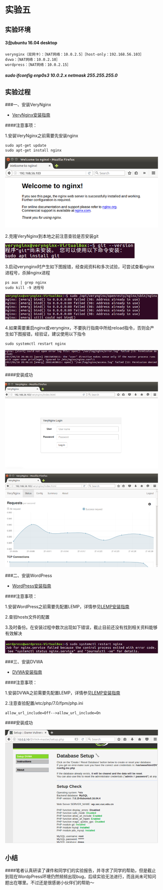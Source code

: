 # 实验五

## 实验环境

#### 3台ubuntu 16.04 desktop 
```
verynginx（双网卡）：［NAT网络：10.0.2.5］［host-only：192.168.56.103］
dvwa：［NAT网络：10.0.2.10］
wordpress：［NAT网络：10.0.2.15］

```
##### sudo ifconfig enp0s3 10.0.2.x netmask 255.255.255.0

## 实验过程

###一、安装VeryNginx

* [VeryNginx安装指南](https://github.com/alexazhou/VeryNginx/blob/master/readme_zh.md)

####注意事项：

1.安装VeryNginx之前需要先安装nginx
```
sudo apt-get update
sudo apt-get install nginx
```
![](pic/nginx.PNG)

2.克隆VeryNginx到本地之前注意查验是否安装git

![](pic/git.PNG)

3.启动verynginx时产生如下图报错，经查阅资料和多次试验，可尝试查看nginx进程号，杀掉nginx进程
```
ps aux | grep nginx
sudo kill -9 进程号
```
![](pic/start_problem.PNG)

4.如果需要重启nginx或verynginx，不要执行指南中所给reload指令，否则会产生如下图报错，经验证，建议使用以下指令
```
sudo systemctl restart nginx
```
![](pic/reload_error.PNG)

####安装成功

![](pic/success1.PNG)

![](pic/success2.PNG)

###二、安装WordPress

* [WordPress安装指南](https://www.digitalocean.com/community/tutorials/how-to-install-wordpress-with-lemp-on-ubuntu-16-04)

####注意事项：

1.安装WordPress之前需要先配置LEMP，详情参见[LEMP安装指南](https://www.digitalocean.com/community/tutorials/how-to-install-linux-nginx-mysql-php-lemp-stack-in-ubuntu-16-04)

2.查验hosts文件的配置

3.及时备份。在安装过程中数次出现如下错误，截止目前还没有找到相关资料能够有效解决

![](pic/code_error.PNG)

###三、安装DVWA

* [DVWA安装指南](https://github.com/ethicalhack3r/DVWA/blob/master/README.md)

####注意事项：

1.安装DVWA之前需要先配置LEMP，详情参见[LEMP安装指南](https://www.digitalocean.com/community/tutorials/how-to-install-linux-nginx-mysql-php-lemp-stack-in-ubuntu-16-04)

2.注意查验配置/etc/php/7.0/fpm/php.ini
```
allow_url_include=Off-->allow_url_include=On
```
####安装成功

![](pic/dvwa.PNG)

## 小结

####笔者认真研读了课件和同学们的实验报告，并寻求了同学的帮助，但是截止到现在WordpPress环境仍然频频出现bug，后续实验无法进行，而且尚未可知问题出在哪里。不过还是很感谢小伙伴们的帮助～


